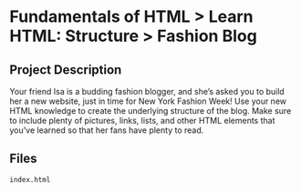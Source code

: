 # Fundamentals of HTML > Learn HTML: Structure > Fashion Blog
## Project Description
Your friend Isa is a budding fashion blogger, and she’s asked you to build her 
a new website, just in time for New York Fashion Week!
Use your new HTML knowledge to create the underlying structure of the blog. 
Make sure to include plenty of pictures, links, lists, and other HTML elements 
that you’ve learned so that her fans have plenty to read.

## Files
`index.html`